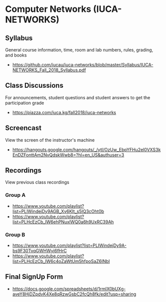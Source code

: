 # Computer Networks (IUCA-NETWORKS)

## Syllabus

General course information, time, room and lab numbers, rules, grading, and
books

* <https://github.com/iucau/iuca-networks/blob/master/Syllabus/IUCA-NETWORKS_Fall_2018_Syllabus.pdf>

## Class Discussions

For announcements, student questions and student answers to get the
participation grade

* <https://piazza.com/iuca.kg/fall2018/iuca-networks>

## Screencast

View the screen of the instructor's machine

* <https://hangouts.google.com/hangouts/_/ytl/OzUw_EbpYFHu2el0VXS3kEnDZFonttAm2NvQdskWwb8=?hl=en_US&authuser=3>

## Recordings

View previous class recordings

### Group A

* <https://www.youtube.com/playlist?list=PLIWindejDy9AGB_Xv6KIt_s5IQ3cOht0b>
* <https://www.youtube.com/playlist?list=PLHcEzCb_lW6ehPNuxlWQ0a6h9UxRC39Ah>

### Group B

* <https://www.youtube.com/playlist?list=PLIWindejDy9A-bs9F30TvqGWHWyj6fHrC>
* <https://www.youtube.com/playlist?list=PLHcEzCb_lW6c4oZaWtUm5hfpoSaZ6lNbI>

## Final SignUp Form

* <https://docs.google.com/spreadsheets/d/1rmIX0bUXg-aveY8HjDZpdvK4Xe8qRzwGsbC2fcQh8fk/edit?usp=sharing>
